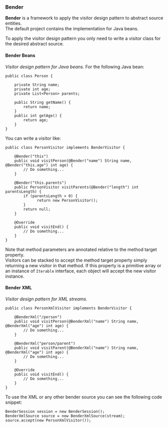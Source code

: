### **Bender**
**Bender** is a framework to apply the visitor design pattern to abstract source entities.  
The default project contains the implementation for Java beans.

To apply the visitor design pattern you only need to write a visitor class for the desired abstract source.

#### **Bender Beans**
*Visitor design pattern for Java beans.*
For the following Java bean:

    public class Person {

        private String name;
        private int age;
        private List<Person> parents;

        public String getName() {
            return name;
        }
        public int getAge() {
            return age;
        }
    }

You can write a visitor like:

    public class PersonVisitor implements BenderVisitor {

        @Bender("this")
        public void visitPerson(@Bender("name") String name, @Bender("this.age") int age) {
            // Do something...
        }

        @Bender("this.parents")
        public PersonVisitor visitParents(@Bender("length") int parentsLength) {
            if (parentsLength > 0) {
                  return new PersonVisitor();
            }
            return null;
        }

        @Override
        public void visitEnd() {
            // Do something...
        }
    }

Note that method parameters are annotated relative to the method target property.     
Visitors can be stacked to accept the method target property simply returning a new visitor in that method. If this property is a primitive array or an instance of `Iterable` interface, each object will accept the new visitor instance.


#### **Bender XML**
*Visitor design pattern for XML streams.*

    public class PersonXmlVisitor implements BenderVisitor {
        
        @BenderXml("/person")
        public void visitPerson(@BenderXml("name") String name, @BenderXml("age") int age) {
            // Do something...
        }
	    
        @BenderXml("person/parent")
        public void visitParent(@BenderXml("name") String name, @BenderXml("age") int age) {
            // Do something...
        }

        @Override
        public void visitEnd() {
            // Do something...
        }
    }

To use the XML or any other bender source you can see the following code snippet:

    BenderSession session = new BenderSession();
    BenderXmlSource source = new BenderXmlSource(stream);
    source.accept(new PersonXmlVisitor());
    
